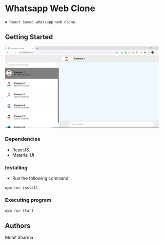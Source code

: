 # Whatsapp Web Clone
    A React based whatsapp web clone.
## Getting Started
![Screenshot](screenshot.jpg)

### Dependencies
* ReactJS.
* Material UI
### Installing
* Run the following command
```
npm run install
```
### Executing program
```
npm run start
```
## Authors
Mohit Sharma